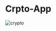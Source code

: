 # Crpto-App

![crypto](https://user-images.githubusercontent.com/107570247/227287194-b3c5578d-1be4-4fc6-92bb-43245d07bc51.gif)
